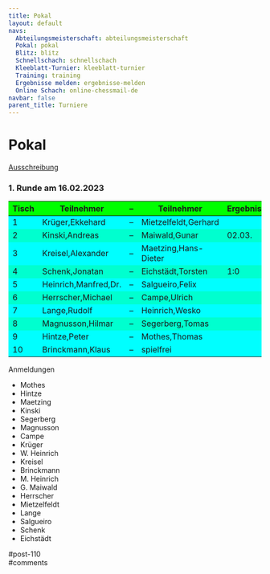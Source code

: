 ```yaml
---
title: Pokal 
layout: default
navs:
  Abteilungsmeisterschaft: abteilungsmeisterschaft
  Pokal: pokal
  Blitz: blitz
  Schnellschach: schnellschach
  Kleeblatt-Turnier: kleeblatt-turnier
  Training: training
  Ergebnisse melden: ergebnisse-melden
  Online Schach: online-chessmail-de
navbar: false
parent_title: Turniere
---
```

<div class="post-110 page type-page status-publish hentry" id="post-110">
<h1 class="entry-title">Pokal</h1>
<div class="entry-content">
<p><a href="https://www.narva-schach.de/wordpress/wp-content/uploads/2022/12/Pokal-2023.pdf">Ausschreibung</a></p>
<h3><strong>1. Runde am 16.02.2023</strong></h3>
<table class="clean swiss footable">
<thead>
<tr bgcolor="#00ff00">
<th>Tisch</th>
<th>Teilnehmer</th>
<th>–</th>
<th>Teilnehmer</th>
<th>Ergebnis</th>
</tr>
</thead>
<tbody>
<tr bgcolor="#00ffff">
<td>1</td>
<td>Krüger,Ekkehard</td>
<td>–</td>
<td>Mietzelfeldt,Gerhard</td>
<td></td>
</tr>
<tr bgcolor="#00ffcf">
<td>2</td>
<td>Kinski,Andreas</td>
<td>–</td>
<td>Maiwald,Gunar</td>
<td>02.03.</td>
</tr>
<tr bgcolor="#00ffff">
<td>3</td>
<td>Kreisel,Alexander</td>
<td>–</td>
<td>Maetzing,Hans-Dieter</td>
<td></td>
</tr>
<tr bgcolor="#00ffcf">
<td>4</td>
<td>Schenk,Jonatan</td>
<td>–</td>
<td>Eichstädt,Torsten</td>
<td>1:0</td>
</tr>
<tr bgcolor="#00ffff">
<td>5</td>
<td>Heinrich,Manfred,Dr.</td>
<td>–</td>
<td>Salgueiro,Felix</td>
<td></td>
</tr>
<tr bgcolor="#00ffcf">
<td>6</td>
<td>Herrscher,Michael</td>
<td>–</td>
<td>Campe,Ulrich</td>
<td></td>
</tr>
<tr bgcolor="#00ffff">
<td>7</td>
<td>Lange,Rudolf</td>
<td>–</td>
<td>Heinrich,Wesko</td>
<td></td>
</tr>
<tr bgcolor="#00ffcf">
<td>8</td>
<td>Magnusson,Hilmar</td>
<td>–</td>
<td>Segerberg,Tomas</td>
<td></td>
</tr>
<tr bgcolor="#00ffff">
<td>9</td>
<td>Hintze,Peter</td>
<td>–</td>
<td>Mothes,Thomas</td>
<td></td>
</tr>
<tr bgcolor="#00ffff">
<td>10</td>
<td>Brinckmann,Klaus</td>
<td>–</td>
<td>spielfrei</td>
<td></td>
</tr>
</tbody>
</table>
<p>Anmeldungen</p>
<ul>
<li>Mothes</li>
<li>Hintze</li>
<li>Maetzing</li>
<li>Kinski</li>
<li>Segerberg</li>
<li>Magnusson</li>
<li>Campe</li>
<li>Krüger</li>
<li>W. Heinrich</li>
<li>Kreisel</li>
<li>Brinckmann</li>
<li>M. Heinrich</li>
<li>G. Maiwald</li>
<li>Herrscher</li>
<li>Mietzelfeldt</li>
<li>Lange</li>
<li>Salgueiro</li>
<li>Schenk</li>
<li>Eichstädt</li>
</ul>
</div><!-- .entry-content -->
</div> #post-110 
<div id="comments">
</div> #comments 

